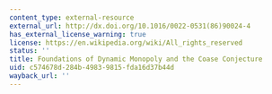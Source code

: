 ```yaml
---
content_type: external-resource
external_url: http://dx.doi.org/10.1016/0022-0531(86)90024-4
has_external_license_warning: true
license: https://en.wikipedia.org/wiki/All_rights_reserved
status: ''
title: Foundations of Dynamic Monopoly and the Coase Conjecture
uid: c574678d-284b-4983-9815-fda16d37b44d
wayback_url: ''
---
```

